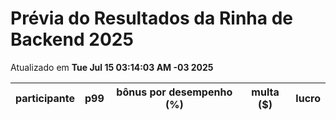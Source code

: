 # Prévia do Resultados da Rinha de Backend 2025
Atualizado em **Tue Jul 15 03:14:03 AM -03 2025**


| participante | p99 | bônus por desempenho (%) | multa ($) | lucro |
| -- | -- | -- | -- | -- |
